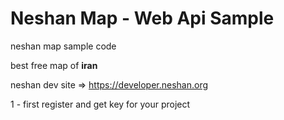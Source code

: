 # Neshan Map - Web Api Sample
neshan map sample code

best free map of **iran**

neshan dev site => https://developer.neshan.org

1 - first register and get key for your project
